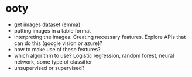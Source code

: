 # ooty

* get images dataset (emma)
* putting images in a table format
* interpreting the images. Creating necessary features. Explore APIs that can do this (google vision or azure)?
* how to make use of these features? 
* which algorithm to use? Logistic regression, random forest, neural network, some type of classifier
* unsupervised or supervised?
